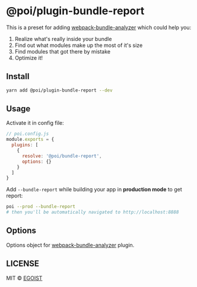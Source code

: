 # @poi/plugin-bundle-report

This is a preset for adding [webpack-bundle-analyzer](https://github.com/webpack-contrib/webpack-bundle-analyzer) which could help you:

1. Realize what's really inside your bundle
2. Find out what modules make up the most of it's size
3. Find modules that got there by mistake
4. Optimize it!

## Install

```bash
yarn add @poi/plugin-bundle-report --dev
```

## Usage

Activate it in config file:

```js
// poi.config.js
module.exports = {
  plugins: [
    {
      resolve: '@poi/bundle-report',
      options: {}
    }
  ]
}
```

Add `--bundle-report` while building your app in **production mode** to get report:

```bash
poi --prod --bundle-report
# then you'll be automatically navigated to http://localhost:8888
```

## Options
Options object for [webpack-bundle-analyzer](https://github.com/webpack-contrib/webpack-bundle-analyzer) plugin.

## LICENSE

MIT © [EGOIST](https://github.com/egoist)

